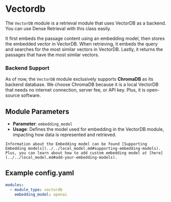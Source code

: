 # Vectordb

The `VectorDB` module is a retrieval module that uses VectorDB as a backend. You can use Dense Retrieval with this class easily.

It first embeds the passage content using an embedding model, then stores the embedded vector in VectorDB. When retrieving, it embeds the query and searches for the most similar vectors in VectorDB. Lastly, it returns the passages that have the most similar vectors.

### **Backend Support**

As of now, the `VectorDB` module exclusively supports **ChromaDB** as its backend database.
We choose ChromaDB because it is a local VectorDB that needs no internet connection, server fee, or API key.
Plus, it is open-source software. 

## **Module Parameters**
- **Parameter**: `embedding_model`
- **Usage**: Defines the model used for embedding in the VectorDB module, impacting how data is represented and retrieved.
```{tip}
Information about the Embedding model can be found [Supporting Embedding models](../../local_model.md#supporting-embedding-models).
Plus, you can learn about how to add custom embedding model at [here](../../local_model.md#add-your-embedding-models). 
```

## **Example config.yaml**
```yaml
modules:
  - module_type: vectordb
    embedding_model: openai
```
